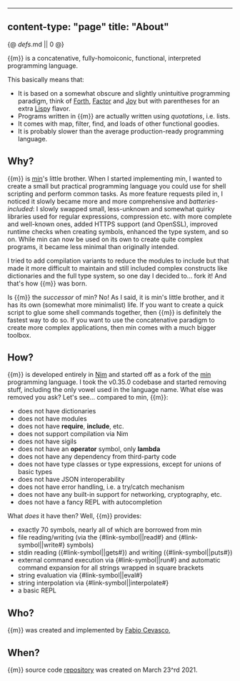 -----
content-type: "page"
title: "About"
-----
{@ _defs_.md || 0 @}

{{m}} is a concatenative, fully-homoiconic, functional, interpreted programming language. 

This basically means that:

* It is based on a somewhat obscure and slightly unintuitive programming paradigm, think of [Forth](http://www.forth.org/), [Factor](http://factorcode.org/) and [Joy](http://www.kevinalbrecht.com/code/joy-mirror/) but with parentheses for an extra [Lisp](https://common-lisp.net/)y flavor.
* Programs written in {{m}} are actually written using *quotations*, i.e. lists.
* It comes with map, filter, find, and loads of other functional goodies.
* It is probably slower than the average production-ready programming language.

## Why?

{{m}} is [min](https://min-lang.org)'s little brother. When I started implementing min, I wanted to create a small but practical programming language you could use for shell scripting and perform common tasks. As more feature requests piled in, I noticed it slowly became more and more comprehensive and _batteries-included_: I slowly swapped small, less-unknown and somewhat quirky libraries used for regular expressions, compression etc. with more complete and well-known ones, added HTTPS support (and OpenSSL), improved runtime checks when creating symbols, enhanced the type system, and so on. While min can now be used on its own to create quite complex programs, it became less minimal than originally intended.

I tried to add compilation variants to reduce the modules to include but that made it more difficult to maintain and still included complex constructs like dictionaries and the full type system, so one day I decided to... fork it! And that's how {{m}} was born.

Is {{m}} the *successor* of min? No! As I said, it is min's little brother, and it has its own (somewhat more minimalist) life. If you want to create a quick script to glue some shell commands together, then {{m}} is definitely the fastest way to do so. If you want to use the concatenative paradigm to create more complex applications, then min comes with a much bigger toolbox.

## How?

{{m}} is developed entirely in [Nim](https://nim-lang.org) and started off as a fork of the [min](https://min-lang.org) programming language. I took the v0.35.0 codebase and started removing stuff, including the only vowel used in the language name. What else was removed you ask? Let's see... compared to min, {{m}}:

* does not have dictionaries
* does not have modules
* does not have **require**, **include**, etc.
* does not support compilation via Nim
* does not have sigils
* does not have an **operator** symbol, only **lambda**
* does not have any dependency from third-party code
* does not have type classes or type expressions, except for unions of basic types
* does not have JSON interoperability
* does not have error handling, i.e. a try/catch mechanism
* does not have any built-in support for networking, cryptography, etc.
* does not have a fancy REPL with autocompletion

What *does* it have then? Well, {{m}} provides:

* exactly 70 symbols, nearly all of which are borrowed from min
* file reading/writing (via the {#link-symbol||read#} and {#link-symbol||write#} symbols)
* stdin reading ({#link-symbol||gets#}) and writing ({#link-symbol||puts#})
* external command execution via {#link-symbol||run#} and automatic command expansion for all strings wrapped in square brackets
* string evaluation via {#link-symbol||eval#}
* string interpolation via {#link-symbol||interpolate#}
* a basic REPL

## Who?

{{m}} was created and implemented by [Fabio Cevasco](https://h3rald.com), 

## When?

{{m}} source code [repository](https://github.com/h3rald/mn) was created on March 23^rd 2021.